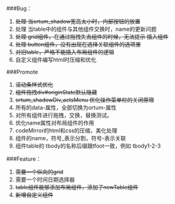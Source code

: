 ###Bug：
1. ~~处理 当ortum_shadow宽高太小时，内部按钮的放置~~
2. 处理 当table中的组件与其他组件交换时，name的更新问题
3. ~~处理 grid组件，在通过拖拽失去组件的时候，无法提示 插入组件~~
4. ~~处理 button组件，没有出现在选择关联组件的选项里~~
5. ~~对旧table，严格不能插入布局组件的逻辑~~
6. 自定义组件编写html时压缩和优化

###Promote
1. ~~滚动条样式优化~~
2. ~~组件拖拽div#originState默认隐藏~~
3. ~~ortum_shadowDiv_actsMenu 优化操作菜单栏的关闭原理~~
4. 所有的data-属性，全部切换为ortum-属性
5. 对所有组件进行拖拽，交换，替换测试。
6. 优化name属性对布局组件的作用
7. codeMirror的html和css的压缩，美化处理
8. 组件的name，符号_表示分割，符号-表示关联
9. 组件table的 tbody的名称后缀跟tfoot一致，例如 tbody1-2-3



###Feature：
1. ~~需要一个纵向的grid~~
2. 需要一个时间日期选择器
3. ~~table组件能够添加布局组件，添加了newTable组件~~
4. ~~新增自定义组件~~

    